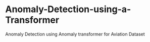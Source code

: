 # Anomaly-Detection-using-a-Transformer
Anomaly Detection using Anomaly transformer for Aviation Dataset

